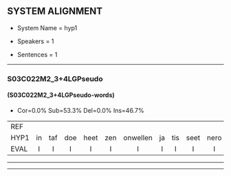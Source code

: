 
## SYSTEM ALIGNMENT

- System Name = hyp1

- Speakers = 1

- Sentences = 1

---

### S03C022M2_3+4LGPseudo

#### (S03C022M2_3+4LGPseudo-words)

- Cor=0.0%	Sub=53.3%	Del=0.0%	Ins=46.7%

|  |  |  |  |  |  |  |  |  |  |  |  |  |  |  |  |  |  |  |  |  |  |  |  |  |  |  |  |  |  |  |  |  |  |  |  |  |  |  |  |  |  |  |  |  |  |  |  |  |  |  |  |  |  |  |  |  |  |  |  |  |  |  |  |  |  |  |  |  |  |  |  |  |  |  |  |  |  |  |  |  |  |  |  |  |  |  |  |  |  |  |  |  |
|:--- |:---:|:---:|:---:|:---:|:---:|:---:|:---:|:---:|:---:|:---:|:---:|:---:|:---:|:---:|:---:|:---:|:---:|:---:|:---:|:---:|:---:|:---:|:---:|:---:|:---:|:---:|:---:|:---:|:---:|:---:|:---:|:---:|:---:|:---:|:---:|:---:|:---:|:---:|:---:|:---:|:---:|:---:|:---:|:---:|:---:|:---:|:---:|:---:|:---:|:---:|:---:|:---:|:---:|:---:|:---:|:---:|:---:|:---:|:---:|:---:|:---:|:---:|:---:|:---:|:---:|:---:|:---:|:---:|:---:|:---:|:---:|:---:|:---:|:---:|:---:|:---:|:---:|:---:|:---:|:---:|:---:|:---:|:---:|:---:|:---:|:---:|:---:|:---:|:---:|:---:|:---:|:---:|
| REF |  |  |  |  |  |  |  |  |  |  |  |  |  |  |  |  |  |  |  |  |  |  |  |  |  |  |  |  |  |  |  |  |  |  |  |  |  |  |  |  |  |  |  | ometuif | toejietsen | oonwijlen | jattesiet | * | * | nurudien | stoenydaas | deuveltek | juitonie | gevijdel | sidowaan | spekkeraai | wachteniek | verpierik | nappegreeuw | * | mantaroen | schielendaspen | * | crobeklunker | kabbestepen | verwarig | ooiebiekje | fandelig | jalekrewen | smoralij | zeekvlachine | * | kanaroe | toineetlijgen | * | meitsegrok | kantelogsten | ondermind | choporatie | * | zennebral | ijraspangen | blottenduuf | girdofhaalder | tobbermoeit | poentalschouden | havedil | verbrakkertje | verbrakkertje | * | gerauwejaak | hapeneren |
| HYP1 | in | taf | doe | heet | zen | onwellen | ja | tis | seet | nero | dien | ko | niet | das | da | volt | eglk | ja | hoet | toch | niet | we | zeiedel | si | dowam | ikrai | wachten | neek | voor | peereek | na | per | il | ma | e | karoen | genen | das | zen | pin | kro | e | linde | kur | kabesteppelen | voorwaarig | ooi | een | beekje | van | dalig | jalereeuwen | zonder | ale | zeik | fla | lieche | kanaro | d | ko | heel | teliven | net | zo | groot | kantillog | ten | onderminenn | sa | op | shopartise | gee | bral | eraspange | lote | daf | hierdof | harde | abermooid | poendalshonen | an | zint | eel | verbak | verrakerk | ge | u | geaan | wa | jak | gaat | eneren |
| EVAL | I | I | I | I | I | I | I | I | I | I | I | I | I | I | I | I | I | I | I | I | I | I | I | I | I | I | I | I | I | I | I | I | I | I | I | I | I | I | I | I | I | I | I | S | S | S | S | S | S | S | S | S | S | S | S | S | S | S | S | S | S | S | S | S | S | S | S | S | S | S | S | S | S | S | S | S | S | S | S | S | S | S | S | S | S | S | S | S | S | S | S | S |
---

---

